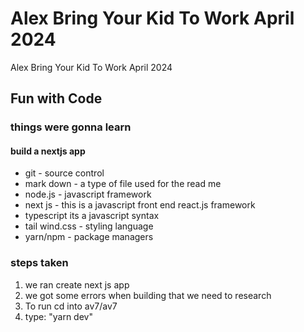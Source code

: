 # Alex Bring Your Kid To Work April 2024
Alex Bring Your Kid To Work April 2024

## Fun with Code

### things were gonna learn

#### build a nextjs app

* git - source control
* mark down - a type of file used for the read me
* node.js - javascript framework
* next js - this is a javascript front end react.js framework
* typescript its a javascript syntax 
* tail wind.css - styling language
* yarn/npm - package managers 

### steps taken

1. we ran create next js app
2. we got some errors when building that we need to research
3. To run cd into av7/av7 
4. type: "yarn dev"
